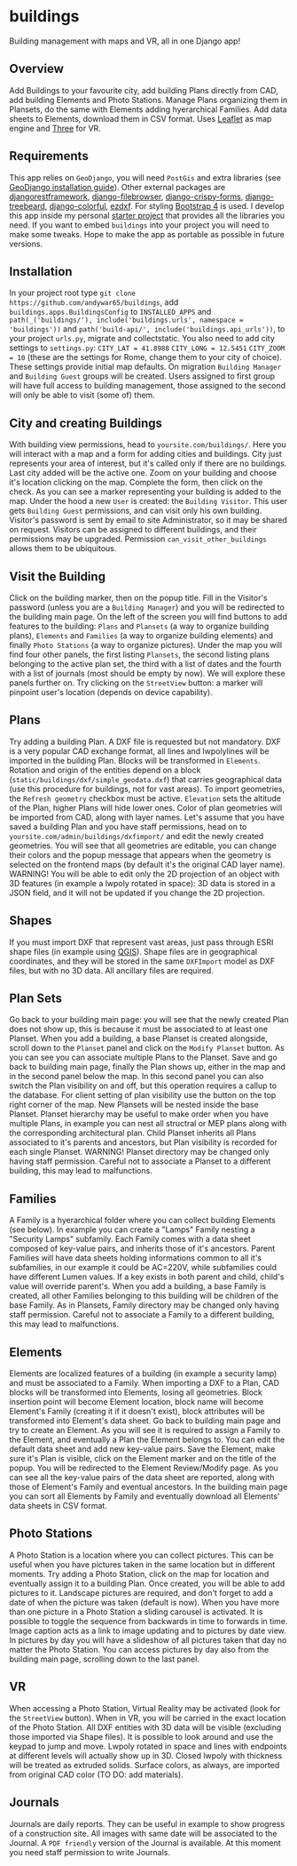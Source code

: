 # buildings
Building management with maps and VR, all in one Django app!
## Overview
Add Buildings to your favourite city, add building Plans directly from CAD, add building Elements and Photo Stations. Manage Plans organizing them in Plansets, do the same with Elements adding hyerarchical Families. Add data sheets to Elements, download them in CSV format. Uses [Leaflet](https://leafletjs.com/) as map engine and [Three](https://threejs.org/) for VR.
## Requirements
This app relies on `GeoDjango`, you will need `PostGis` and extra libraries (see [GeoDjango installation guide](https://docs.djangoproject.com/en/3.2/ref/contrib/gis/install/)). Other external packages are [djangorestframework](https://pypi.org/project/djangorestframework/), [django-filebrowser](https://django-filebrowser.readthedocs.io/en/latest/), [django-crispy-forms](https://django-crispy-forms.readthedocs.io/en/latest/), [django-treebeard](https://django-treebeard.readthedocs.io/en/latest/), [django-colorful](https://pypi.org/project/django-colorful/), [ezdxf](https://pypi.org/project/ezdxf/). For styling [Bootstrap 4](https://getbootstrap.com/) is used. I develop this app inside my personal [starter project](https://github.com/andywar65/project_repo/tree/archi_repo_2) that provides all the libraries you need. If you want to embed `buildings` into your project you will need to make some tweaks. Hope to make the app as portable as possible in future versions.
## Installation
In your project root type `git clone https://github.com/andywar65/buildings`, add `buildings.apps.BuildingsConfig` to `INSTALLED_APPS` and `path(_('buildings/'), include('buildings.urls', namespace = 'buildings'))` and `path('build-api/', include('buildings.api_urls'))`, to your project `urls.py`, migrate and collectstatic. You also need to add city settings to `settings.py`:
`CITY_LAT = 41.8988`
`CITY_LONG = 12.5451`
`CITY_ZOOM = 10`
(these are the settings for Rome, change them to your city of choice). These settings provide
initial map defaults. On migration `Building Manager` and `Building Guest` groups will be created. Users assigned to first group will have full access to building management, those assigned
to the second will only be able to visit (some of) them.
## City and creating Buildings
With building view permissions, head to `yoursite.com/buildings/`. Here you will interact with a map and a form for adding cities and buildings. City just represents your area of interest, but it's called only if there are no buildings. Last city added will be the active one. Zoom on your building and choose it's location clicking on the map. Complete the form, then click on the check. As you can see a marker representing your building is added to the map. Under the hood a new `User` is created: the `Building Visitor`. This user gets `Building Guest` permissions, and can visit only his own building. Visitor's password is sent by email to site Administrator, so it may be shared on request. Visitors can be assigned to different buildings, and their permissions may be upgraded. Permission `can_visit_other_buildings` allows them to be ubiquitous.
## Visit the Building
Click on the building marker, then on the popup title. Fill in the Visitor's password (unless you are a `Building Manager`) and you will be redirected to the building main page. On the left of the screen you will find buttons to add features to the building: `Plans` and `Plansets` (a way to organize building plans), `Elements` and `Families` (a way to organize building elements) and finally `Photo Stations` (a way to organize pictures). Under the map you will find four other panels, the first listing `Plansets`, the second listing plans belonging to the active plan set, the third with a list of dates and the fourth with a list of journals (most should be empty by now). We will explore these panels further on. Try clicking on the `StreetView` button: a marker will pinpoint user's location (depends on device capability).
## Plans
Try adding a building Plan. A DXF file is requested but not mandatory. DXF is a very popular CAD exchange format, all lines and lwpolylines will be imported in the building Plan. Blocks will be transformed in `Elements`. Rotation and origin of the entities depend on a block (`static/buildings/dxf/simple_geodata.dxf`) that carries geographical data (use this procedure for buildings, not for vast areas). To import geometries, the `Refresh geometry` checkbox must be active. `Elevation` sets the altitude of the Plan, higher Plans will hide lower ones. Color of plan geometries will be imported from CAD, along with layer names.
Let's assume that you have saved a building Plan and you have staff permissions, head on to `yoursite.com/admin/buildings/dxfimport/` and edit the newly created geometries. You will see that all geometries are editable, you can change their colors and the popup message that appears when the geometry is selected on the frontend maps (by default it's the original CAD layer name). WARNING! You will be able to edit only the 2D projection of an object with 3D features (in example a lwpoly rotated in space): 3D data is stored in a JSON field, and it will not be updated if you change the 2D projection.
## Shapes
If you must import DXF that represent vast areas, just pass through ESRI shape files (in example using [QGIS](https://www.qgis.org)). Shape files are in geographical coordinates, and they will be stored in the same `DXFImport` model as DXF files, but with no 3D data. All ancillary files are required.
## Plan Sets
Go back to your building main page: you will see that the newly created Plan does not show up, this is because it must be associated to at least one Planset. When you add a building, a base Planset is created alongside, scroll down to the `Planset` panel and click on the `Modify Planset` button.
As you can see you can associate multiple Plans to the Planset. Save and go back to building main page, finally the Plan shows up, either in the map and in the second panel below the map. In this second panel you can also switch the Plan visibility on and off, but this operation requires a callup to the database. For client setting of plan visibility use the button on the top right corner of the map.
New Plansets will be nested inside the base Planset. Planset hierarchy may be useful to make order when you have multiple Plans, in example you can nest all structral or MEP plans along with the corresponding architectural plan. Child Planset inherits all Plans associated to it's parents and ancestors, but Plan visibility is recorded for each single Planset. WARNING! Planset directory may be changed only having staff permission. Careful not to associate a Planset to a different building, this may lead to malfunctions.
## Families
A Family is a hyerarchical folder where you can collect building Elements (see below). In example you can create a "Lamps" Family nesting a "Security Lamps" subfamily. Each Family comes with a data sheet composed of key-value pairs, and inherits those of it's ancestors. Parent Families will have data sheets holding informations common to all it's subfamilies, in our example it could be AC=220V, while subfamilies could have different Lumen values. If a key exists in both parent and child, child's value will override parent's.
When you add a building, a base Family is created, all other Families belonging to this building will be children of the base Family. As in Plansets, Family directory may be changed only having staff permission. Careful not to associate a Family to a different building, this may lead to malfunctions.
## Elements
Elements are localized features of a building (in example a security lamp) and must be associated to a Family. When importing a DXF to a Plan, CAD blocks will be transformed into Elements, losing all geometries. Block insertion point will become Element location, block name will become Element's Family (creating it if it doesn't exist), block attributes will be transformed into Element's data sheet. Go back to building main page and try to create an Element. As you will see it is required to assign a Family to the Element, and eventually a Plan the Element belongs to. You can edit the default data sheet and add new key-value pairs. Save the Element, make sure it's Plan is visible, click on the Element marker and on the title of the popup. You will be redirected to the Element Review/Modify page. As you can see all the key-value pairs of the data sheet are reported, along with those of Element's Family and eventual ancestors.
In the building main page you can sort all Elements by Family and eventually download all Elements' data sheets in CSV format.
## Photo Stations
A Photo Station is a location where you can collect pictures. This can be useful when you have pictures taken in the same location but in different moments. Try adding a Photo Station, click on the map for location and eventually assign it to a building Plan. Once created, you will be able to add pictures to it. Landscape pictures are required, and don't forget to add a date of when the picture was taken (default is now). When you have more than one picture in a Photo Station a sliding carousel is activated. It is possible to toggle the sequence from backwards in time to forwards in time. Image caption acts as a link to image updating and to pictures by date view. In pictures by day you will have a slideshow of all pictures taken that day no matter the Photo Station. You can access pictures by day also from the building main page, scrolling down to the last panel.
## VR
When accessing a Photo Station, Virtual Reality may be activated (look for the `StreetView` button). When in VR, you will be carried in the exact location of the Photo Station. All DXF entities with 3D data will be visible (excluding those imported via Shape files). It is possible to look around and use the keypad to jump and move. Lwpoly rotated in space and lines with endpoints at different levels will actually show up in 3D. Closed lwpoly with thickness will be treated as extruded solids. Surface colors, as always, are imported from original CAD color (TO DO: add materials).
## Journals
Journals are daily reports. They can be useful in example to show progress of a construction site. All images with same date will be associated to the Journal. A `PDF friendly` version of the Journal is available. At this moment you need staff permission to write Journals.
